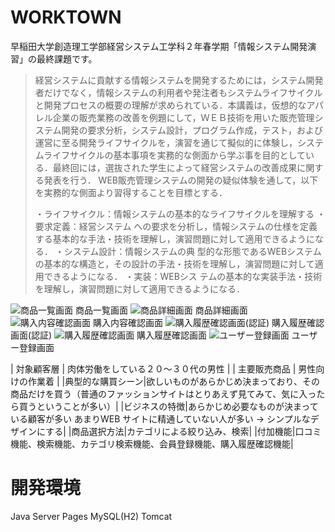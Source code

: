 # WORKTOWN
早稲田大学創造理工学部経営システム工学科２年春学期「情報システム開発演習」の最終課題です。
> 経営システムに貢献する情報システムを開発するためには，システム開発者だけでなく，情報システムの利用者や発注者もシステムライフサイクルと開発プロセスの概要の理解が求められている．本講義は，仮想的なアパレル企業の販売業務の改善を例題にして，ＷＥＢ技術を用いた販売管理システム開発の要求分析，システム設計，プログラム作成，テスト，および運営に至る開発ライフサイクルを，演習を通じて擬似的に体験し，システムライフサイクルの基本事項を実務的な側面から学ぶ事を目的としている．最終回には，選抜された学生によって経営システムの改善成果に関する発表を行う．
> WEB販売管理システムの開発の疑似体験を通して，以下を実務的な側面より習得することを目標とする．
> 
> ・ライフサイクル：情報システムの基本的なライフサイクルを理解する
> ・要求定義：経営システム への要求を分析し，情報システムの仕様を定義する基本的な手法・技術を理解し，演習問題に対して適用できるようになる．
> ・システム設計：情報システムの典 型的な形態であるWEBシステムの基本的な構造と，その設計の手法・技術を理解し，演習問題に対して適用できるようになる．
> ・実装：WEBシス テムの基本的な実装手法・技術を理解し，演習問題に対して適用できるようになる．
 
![商品一覧画面](https://user-images.githubusercontent.com/66343258/123548289-237b7f00-d79f-11eb-8861-be8cb08c8af8.png)
商品一覧画面
![商品詳細画面](https://user-images.githubusercontent.com/66343258/123548277-165e9000-d79f-11eb-80f6-50cef487baa8.png)
商品詳細画面
![購入内容確認画面](https://user-images.githubusercontent.com/66343258/123548307-38581280-d79f-11eb-92c3-0b7f8aa41d04.png)
購入内容確認画面
![購入履歴確認画面(認証)](https://user-images.githubusercontent.com/66343258/123548354-6f2e2880-d79f-11eb-99d5-8b8b4d115b04.png)
購入履歴確認画面(認証)
![購入履歴確認画面](https://user-images.githubusercontent.com/66343258/123548347-60477600-d79f-11eb-972b-8e410abe4733.png)
購入履歴確認画面
![ユーザー登録画面](https://user-images.githubusercontent.com/66343258/123548326-4c9c0f80-d79f-11eb-833e-a130ff5664df.png)
ユーザー登録画面

| 対象顧客層 | 肉体労働をしている２０〜３０代の男性 |
| 主要販売商品 | 男性向けの作業着 |
|典型的な購買シーン|欲しいものがあらかじめ決まっており、その商品だけを買う（普通のファッションサイトはとりあえず見てみて、気に入ったら買うということが多い）|
|ビジネスの特徴|あらかじめ必要なものが決まっている顧客が多い あまりWEB サイトに精通していない人が多い → シンプルなデザインにする|
|商品選択方法|カテゴリによる絞り込み、検索|
|付加機能|口コミ機能、検索機能、カテゴリ検索機能、会員登録機能、購入履歴確認機能|

# 開発環境
Java Server Pages
MySQL(H2)
Tomcat
